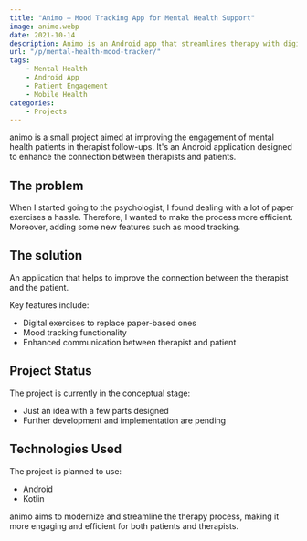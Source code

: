 ```yaml
---
title: "Animo – Mood Tracking App for Mental Health Support"
image: animo.webp
date: 2021-10-14
description: Animo is an Android app that streamlines therapy with digital mood tracking and exercises, improving patient-therapist engagement.
url: "/p/mental-health-mood-tracker/"
tags:
    - Mental Health
    - Android App
    - Patient Engagement
    - Mobile Health
categories:
    - Projects
---
```



animo is a small project aimed at improving the engagement of mental health patients in therapist follow-ups. It's an Android application designed to enhance the connection between therapists and patients.

## The problem

When I started going to the psychologist, I found dealing with a lot of paper exercises a hassle. Therefore, I wanted to make the process more efficient. Moreover, adding some new features such as mood tracking.

## The solution

An application that helps to improve the connection between the therapist and the patient.

Key features include:
- Digital exercises to replace paper-based ones
- Mood tracking functionality
- Enhanced communication between therapist and patient

## Project Status

The project is currently in the conceptual stage:
- Just an idea with a few parts designed
- Further development and implementation are pending

## Technologies Used

The project is planned to use:
- Android
- Kotlin

animo aims to modernize and streamline the therapy process, making it more engaging and efficient for both patients and therapists.
